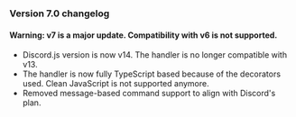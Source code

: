 ### Version 7.0 changelog

#### Warning: v7 is a major update. Compatibility with v6 is not supported.

- Discord.js version is now v14. The handler is no longer compatible with v13.
- The handler is now fully TypeScript based because of the decorators used. Clean JavaScript is not supported anymore.
- Removed message-based command support to align with Discord's plan.
